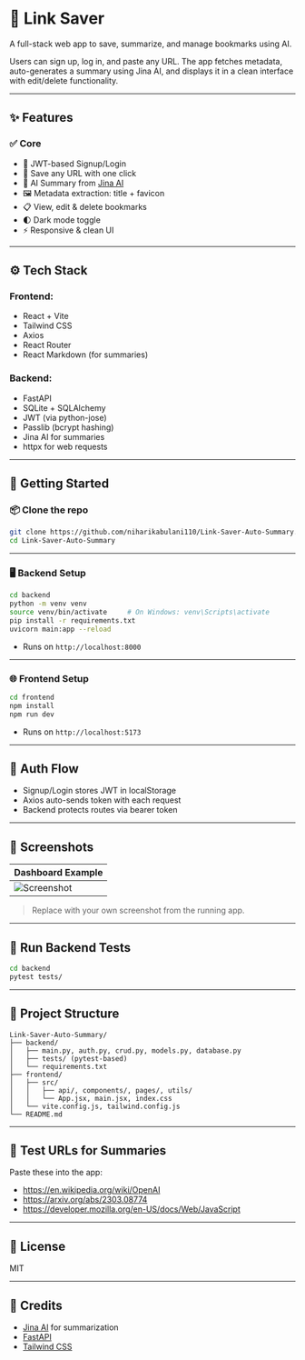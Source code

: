 # 🔖 Link Saver

A full-stack web app to save, summarize, and manage bookmarks using AI.

Users can sign up, log in, and paste any URL. The app fetches metadata, auto-generates a summary using Jina AI, and displays it in a clean interface with edit/delete functionality.

---

## ✨ Features

### ✅ Core
- 🔐 JWT-based Signup/Login
- 📎 Save any URL with one click
- 🧠 AI Summary from [Jina AI](https://r.jina.ai)
- 🖼️ Metadata extraction: title + favicon
- 📋 View, edit & delete bookmarks
- 🌓 Dark mode toggle
- ⚡ Responsive & clean UI

---

## ⚙️ Tech Stack

### Frontend:
- React + Vite
- Tailwind CSS
- Axios
- React Router
- React Markdown (for summaries)

### Backend:
- FastAPI
- SQLite + SQLAlchemy
- JWT (via python-jose)
- Passlib (bcrypt hashing)
- Jina AI for summaries
- httpx for web requests

---

## 🚀 Getting Started

### 📦 Clone the repo
```bash
git clone https://github.com/niharikabulani110/Link-Saver-Auto-Summary.git
cd Link-Saver-Auto-Summary
```

---

### 🖥️ Backend Setup
```bash
cd backend
python -m venv venv
source venv/bin/activate     # On Windows: venv\Scripts\activate
pip install -r requirements.txt
uvicorn main:app --reload
```
- Runs on `http://localhost:8000`

---

### 🌐 Frontend Setup
```bash
cd frontend
npm install
npm run dev
```
- Runs on `http://localhost:5173`

---

## 🔐 Auth Flow
- Signup/Login stores JWT in localStorage
- Axios auto-sends token with each request
- Backend protects routes via bearer token

---

## 📸 Screenshots
| Dashboard Example |
|-------------------|
| ![Screenshot](./screenshots/dashboard.png) |

> Replace with your own screenshot from the running app.

---

## 🧪 Run Backend Tests
```bash
cd backend
pytest tests/
```

---

## 📁 Project Structure
```
Link-Saver-Auto-Summary/
├── backend/
│   ├── main.py, auth.py, crud.py, models.py, database.py
│   ├── tests/ (pytest-based)
│   └── requirements.txt
├── frontend/
│   ├── src/
│   │   ├── api/, components/, pages/, utils/
│   │   └── App.jsx, main.jsx, index.css
│   └── vite.config.js, tailwind.config.js
└── README.md
```

---

## 🔗 Test URLs for Summaries
Paste these into the app:
- https://en.wikipedia.org/wiki/OpenAI
- https://arxiv.org/abs/2303.08774
- https://developer.mozilla.org/en-US/docs/Web/JavaScript

---

## 📜 License
MIT

---

## 🙌 Credits
- [Jina AI](https://r.jina.ai) for summarization
- [FastAPI](https://fastapi.tiangolo.com/)
- [Tailwind CSS](https://tailwindcss.com/)

